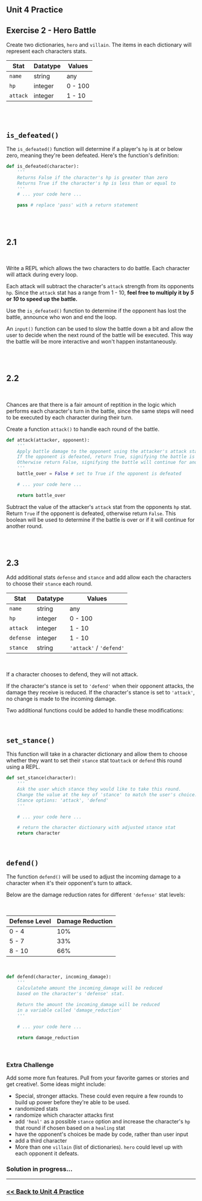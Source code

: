 ## Unit 4 Practice

## **Exercise 2 - Hero Battle**

Create two dictionaries, `hero` and `villain`. The items in each dictionary will represent each characters stats.

<div align="center">

|Stat|Datatype|Values|
|-|-|-|
|`name`| string| any|
|`hp`| integer | 0 - 100|
|`attack` | integer |1 - 10|
</div>

<br>
<br>

## `is_defeated()`
The `is_defeated()` function will determine if a player's `hp` is at or below zero, meaning they're been defeated. Here's the function's definition:

```python
def is_defeated(character):
    '''
    Returns False if the character's hp is greater than zero
    Returns True if the character's hp is less than or equal to
    '''
    # ... your code here ...

    pass # replace 'pass' with a return statement
```

<br>
<br>

## <div id="1-1">2.1</div>

<br>

Write a REPL which allows the two characters to do battle. Each character will attack during every loop. 

Each attack will subtract the character's `attack` strength from its opponents `hp`. Since the `attack` stat has a range from 1 - 10, **feel free to multiply it by *5* or *10* to speed up the battle.**

Use the `is_defeated()` function to determine if the opponent has lost the battle, announce who won and end the loop.

An `input()` function can be used to slow the battle down a bit and allow the user to decide when the next round of the battle will be executed. This way the battle will be more interactive and won't happen instantaneously.


<br>
<br>

## <div id="1-2">2.2</div>

<br>

Chances are that there is a fair amount of reptition in the logic which performs each character's turn in the battle, since the same steps will need to be executed by each character during their turn.

Create a function `attack()` to handle each round of the battle.

```python
def attack(attacker, opponent):
    '''
    Apply battle damage to the opponent using the attacker's attack stat
    If the opponent is defeated, return True, signifying the battle is over
    Otherwise return False, signifying the battle will continue for another round
    '''
    battle_over = False # set to True if the opponent is defeated 

    # ... your code here ... 

    return battle_over
```

Subtract the value of the attacker's `attack` stat from the opponents `hp` stat. Return `True` if the opponent is defeated, otherwise return `False`. This boolean will be used to determine if the battle is over or if it will continue for another round.

<br>
<br>

## <div id="1-3">2.3</div>


Add additional stats `defense` and `stance` and add allow each the characters to choose their `stance` each round.

<div align="center">


|Stat|Datatype|Values|
|-|-|-|
|`name`| string| any|
|`hp`| integer | 0 - 100|
|`attack` | integer |1 - 10|
|`defense` |integer |1 - 10|
|`stance`| string |`'attack'` / `'defend'`|

</div>

<br>

If a character chooses to defend, they will not attack.

If the character's stance is set to `'defend'` when their opponent attacks, the damage they receive is reduced. If the character's stance is set to `'attack'`, no change is made to the incoming damage.

Two additional functions could be added to handle these modifications:

<br>

## `set_stance()`

This function will take in a character dictionary and allow them to choose whether they want to set their `stance` stat to`attack` or `defend` this round using a REPL.

```python
def set_stance(character):
    '''
    Ask the user which stance they would like to take this round.
    Change the value at the key of 'stance' to match the user's choice.
    Stance options: 'attack', 'defend'
    '''

    # ... your code here ... 

    # return the character dictionary with adjusted stance stat
    return character

```

<br>

## `defend()`

The function `defend()` will be used to adjust the incoming damage to a character when it's their opponent's turn to attack.

Below are the damage reduction rates for different `'defense'` stat levels:

<br>

<div align="center">

|Defense Level|Damage Reduction|
|-|-|
|0 - 4|10%|
|5 - 7|33%|
|8 - 10|66%|

</div>

<br>

```python
def defend(character, incoming_damage):
    '''
    Calculatehe amount the incoming_damage will be reduced 
    based on the character's 'defense' stat. 
    
    Return the amount the incoming_damage will be reduced
    in a variable called 'damage_reduction'
    '''

    # ... your code here ... 

    return damage_reduction
```



<br>

### <div id="extra-challenge">Extra Challenge</div>

Add some more fun features. Pull from your favorite games or stories and get creative!. Some ideas might include:

- Special, stronger attacks. These could even require a few rounds to build up power before they're able to be used. 
- randomized stats
- randomize which character attacks first
- add `'heal'` as a possible `stance` option and increase the character's `hp` that round if chosen based on a `healing` stat
- have the opponent's choices be made by code, rather than user input
- add a third character
- More than one `villain` (list of dictionaries). `hero` could level up with each opponent it defeats. 

### Solution in progress...

---

### [<< Back to Unit 4 Practice](/practice/unit_4/)

